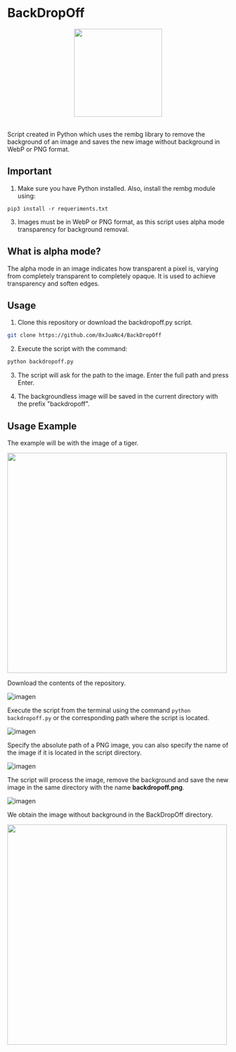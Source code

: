# BackDropOff

<div align="center">
  <img src="https://github.com/0xJuaNc4/BackDropOff/assets/130152767/e6d309c3-9a0d-45f8-be79-c589c375b615" width="200px">
</div>

<br>

Script created in Python which uses the rembg library to remove the background of an image and saves the new image without background in WebP or PNG format.

## Important

1. Make sure you have Python installed. Also, install the rembg module using:

```
pip3 install -r requeriments.txt
```

3. Images must be in WebP or PNG format, as this script uses alpha mode transparency for background removal.

## What is alpha mode? 
The alpha mode in an image indicates how transparent a pixel is, varying from completely transparent to completely opaque. It is used to achieve transparency and soften edges.

## Usage
1. Clone this repository or download the backdropoff.py script.
```bash
git clone https://github.com/0xJuaNc4/BackDropOff
```
2. Execute the script with the command:
```bash
python backdropoff.py
```
3. The script will ask for the path to the image. Enter the full path and press Enter.

4. The backgroundless image will be saved in the current directory with the prefix "backdropoff".

## Usage Example

The example will be with the image of a tiger.

<img src="https://github.com/0xJuaNc4/BackDropOff/assets/130152767/40022d7a-c239-4b30-a4dd-8d7bf6e5bcbe" width="500px">

Download the contents of the repository.

![imagen](https://github.com/0xJuaNc4/BackDropOff/assets/130152767/7b270d63-a7e9-482b-ab0b-f955f3413b2f)

Execute the script from the terminal using the command `python backdropoff.py` or the corresponding path where the script is located.

![imagen](https://github.com/0xJuaNc4/BackDropOff/assets/130152767/fb224a4b-f211-4709-af0d-0dee69cfc064)

Specify the absolute path of a PNG image, you can also specify the name of the image if it is located in the script directory.

![imagen](https://github.com/0xJuaNc4/BackDropOff/assets/130152767/28699cb7-6719-43c8-8500-9bbe6e5f745e)

The script will process the image, remove the background and save the new image in the same directory with the name **backdropoff.png**.

![imagen](https://github.com/0xJuaNc4/BackDropOff/assets/130152767/8247e63a-99a0-40d1-8381-cd648978bb75)

We obtain the image without background in the BackDropOff directory.

<img src="https://i.ibb.co/B2Xhpqv/backdropoff.webp" width="500px">
